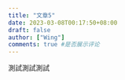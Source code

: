```yaml
---
title: "文章5"
date: 2023-03-08T00:17:50+08:00
draft: false
author: ["Wing"]
comments: true #是否展示评论
---
```


測試測試測試

